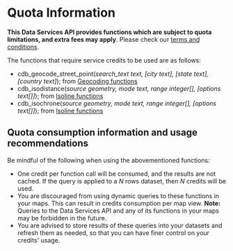# Quota Information

**This Data Services API provides functions which are subject to quota limitations, and extra fees may apply**. Please check our [terms and conditions](https://cartodb.com/terms/).

The functions that require service credits to be used are as follows:

* cdb_geocode_street_point(_search_text text, [city text], [state text], [country text]_); from [Geocoding functions](http://docs.cartodb.com/cartodb-platform/dataservices-api/geocoding-functions/)
* cdb_isodistance(_source geometry, mode text, range integer[], [options text[]]_); from [Isoline functions](http://docs.cartodb.com/cartodb-platform/dataservices-api/isoline-functions/)
* cdb_isochrone(_source geometry, mode text, range integer[], [options text[]]_); from [Isoline functions](http://docs.cartodb.com/cartodb-platform/dataservices-api/isoline-functions/)

## Quota consumption information and usage recommendations

Be mindful of the following when using the abovementioned functions:

* One credit per function call will be consumed, and the results are not cached. If the query is applied to a _N_ rows dataset, then _N_ credits will be used.
* You are discouraged from using dynamic queries to these functions in your maps. This can result in credits consumption per map view. **Note:** Queries to the Data Services API and any of its functions in your maps may be forbidden in the future.
* You are advised to store results of these queries into your datasets and refresh them as needed, so that you can have finer control on your credits' usage.
